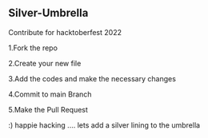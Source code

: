 ## Silver-Umbrella

Contribute for hacktoberfest 2022 
<br>

1.Fork the repo 

2.Create your new file 

3.Add the codes and make the necessary changes

4.Commit to main Branch

5.Make the Pull Request

:) happie hacking .... lets add a silver lining to the umbrella
